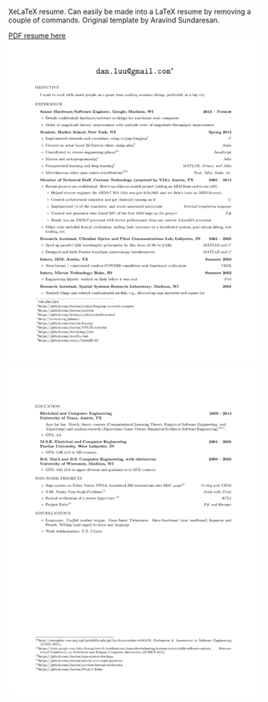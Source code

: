XeLaTeX resume. Can easily be made into a LaTeX resume by removing a couple of commands. Original template by Aravind Sundaresan.

[PDF resume here](https://github.com/danluu/tex-resume/blob/master/resume.pdf)
![Resume page1](resume-0.svg)
![Resume page2](resume-1.svg)
